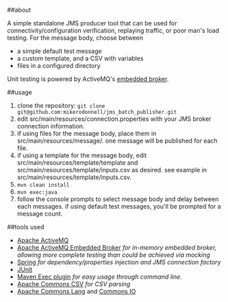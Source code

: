 
##about

A simple standalone JMS producer tool that can be used for connectivity/configuration verification, replaying traffic, or poor man's load testing. For the message body, choose between

 * a simple default test message
 * a custom template, and a CSV with variables
 * files in a configured directory

Unit testing is powered by ActiveMQ's [embedded broker](http://activemq.apache.org/how-to-unit-test-jms-code.html).

##usage

1. clone the repository: `git clone git@github.com:mikerodonnell/jms_batch_publisher.git`
2. edit src/main/resources/connection.properties with your JMS broker connection information.
3. if using files for the message body, place them in src/main/resources/message/. one message will be published for each file.
4. if using a template for the message body, edit src/main/resources/template/template and src/main/resources/template/inputs.csv as desired. see example in src/main/resources/template/inputs.csv.
5. `mvn clean install`
6. `mvn exec:java`
7. follow the console prompts to select message body and delay between each messages. if using default test messages, you'll be prompted for a message count.

##tools used

* [Apache ActiveMQ](http://activemq.apache.org)
* [Apache ActiveMQ Embedded Broker](http://activemq.apache.org/how-to-unit-test-jms-code.html) _for in-memory embedded broker, allowing more complete testing than could be achieved via mocking_
* [Spring](https://spring.io) _for dependency/properties injection and JMS connection factory_
* [JUnit](http://junit.org)
* [Maven Exec plugin](http://www.mojohaus.org/exec-maven-plugin) _for easy usage through command line._
* [Apache Commons CSV](https://commons.apache.org/proper/commons-csv) _for CSV parsing_
* [Apache Commons Lang](https://commons.apache.org/proper/commons-lang) and [Commons IO](https://commons.apache.org/proper/commons-io)

